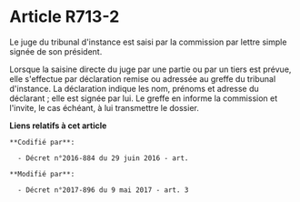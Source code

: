 # Article R713-2

Le juge du tribunal d'instance est saisi par la commission par lettre simple signée de son président.

Lorsque la saisine directe du juge par une partie ou par un tiers est prévue, elle s'effectue par déclaration remise ou
adressée au greffe du tribunal d'instance. La déclaration indique les nom, prénoms et adresse du déclarant ; elle est signée
par lui. Le greffe en informe la commission et l'invite, le cas échéant, à lui transmettre le dossier.

**Liens relatifs à cet article**

	**Codifié par**:

	  - Décret n°2016-884 du 29 juin 2016 - art.

	**Modifié par**:

	  - Décret n°2017-896 du 9 mai 2017 - art. 3
